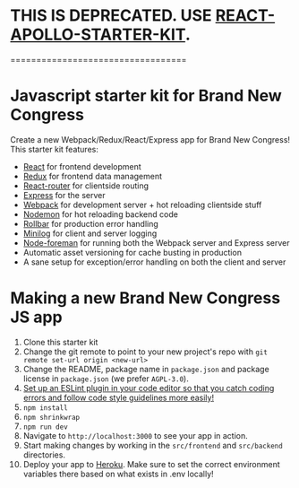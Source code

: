 # THIS IS DEPRECATED. USE [REACT-APOLLO-STARTER-KIT](https://github.com/saikat/react-apollo-starter-kit).
==================================




# Javascript starter kit for Brand New Congress
Create a new Webpack/Redux/React/Express app for Brand New Congress! This starter kit features:
* [React](https://facebook.github.io/react/) for frontend development
* [Redux](http://redux.js.org/) for frontend data management
* [React-router](https://github.com/reactjs/react-router) for clientside routing
* [Express](http://expressjs.com/) for the server
* [Webpack](https://webpack.github.io/) for development server + hot reloading clientside stuff
* [Nodemon](https://github.com/remy/nodemon) for hot reloading backend code
* [Rollbar](https://rollbar.com) for production error handling
* [Minilog](https://github.com/mixu/minilog) for client and server logging
* [Node-foreman](https://github.com/strongloop/node-foreman) for running both the Webpack server and Express server
* Automatic asset versioning for cache busting in production
* A sane setup for exception/error handling on both the client and server

# Making a new Brand New Congress JS app
1. Clone this starter kit
1. Change the git remote to point to your new project's repo with `git remote set-url origin <new-url>`
1. Change the README, package name in `package.json` and package license in `package.json` (we prefer `AGPL-3.0`).
1. [Set up an ESLint plugin in your code editor so that you catch coding errors and follow code style guidelines more easily!](https://medium.com/planet-arkency/catch-mistakes-before-you-run-you-javascript-code-6e524c36f0c8#.oboqsse48)
1. `npm install`
1. `npm shrinkwrap`
1. `npm run dev`
1. Navigate to `http://localhost:3000` to see your app in action.
1. Start making changes by working in the `src/frontend` and `src/backend` directories.
1. Deploy your app to [Heroku](https://heroku.com). Make sure to set the correct environment variables there based on what exists in .env locally!
